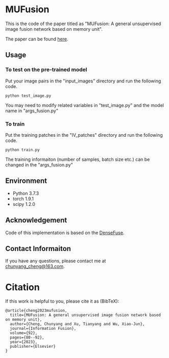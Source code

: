 # MUFusion
This is the code of the paper titled as "MUFusion: A general unsupervised image fusion network based on memory unit". 

The paper can be found [here](https://www.sciencedirect.com/science/article/abs/pii/S1566253522002202).

## Usage

### To test on the pre-trained model
Put your image pairs in the "input_images" directory and run the following code. 
```
python test_image.py
```
You may need to modify related variables in "test_image.py" and the model name in "args_fusion.py"

### To train
Put the training patches in the "IV_patches" directory and run the following code.
```
python train.py
```
The training informaiton (number of samples, batch size etc.) can be changed in the "args_fusion.py"

## Environment
- Python 3.7.3
- torch 1.9.1
- scipy 1.2.0

## Acknowledgement
Code of this implementation is based on the [DenseFuse](https://github.com/hli1221/densefuse-pytorch).

## Contact Informaiton
If you have any questions, please contact me at <chunyang_cheng@163.com>.

# Citation
If this work is helpful to you, please cite it as (BibTeX):
```
@article{cheng2023mufusion,
  title={MUFusion: A general unsupervised image fusion network based on memory unit},
  author={Cheng, Chunyang and Xu, Tianyang and Wu, Xiao-Jun},
  journal={Information Fusion},
  volume={92},
  pages={80--92},
  year={2023},
  publisher={Elsevier}
}
```
